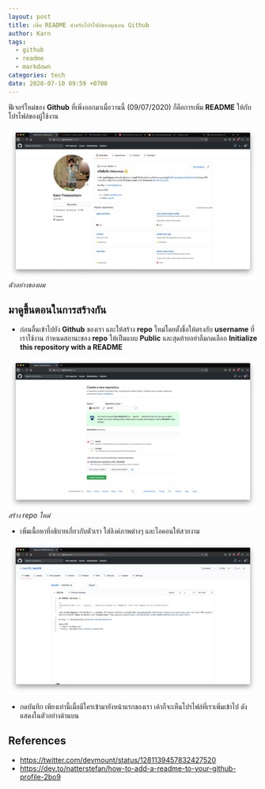 ```yaml
---
layout: post
title: เพิ่ม README สำหรับโปรไฟล์ของคุณบน Github
author: Karn
tags:
  - github
  - readme
  - markdown
categories: tech
date: 2020-07-10 09:59 +0700
---
```

ฟีเจอร์ใหม่ของ **Github** ที่เพิ่งออกมาเมื่อวานนี้ (09/07/2020) ก็คือการเพิ่ม **README** ให้กับโปรไฟล์ของผู้ใช้งาน

![My README](/assets/images/posts/2020/add-readme-to-github-profile/my_readme.png)
*ตัวอย่างของผม*

## มาดูขึ้นตอนในการสร้างกัน

- ก่อนอื่นเข้าไปยัง **Github** ของเรา และให้สร้าง **repo** ใหม่โดยตั้งชื่อให้ตรงกับ **username** ที่เราใช้งาน กำหนดสถานะของ **repo** ให้เป็นแบบ **Public** และสุดท้ายอย่าลืมกดเลือก **Initialize this repository with a README**

![Create New Repo](/assets/images/posts/2020/add-readme-to-github-profile/create_new_repo.png)
*สร้าง repo ใหม่*

- เพิ่มเนื้อหาที่อธิบายเกี่ยวกับตัวเรา ใส่ลิงค์ภาพต่างๆ และไอคอนให้สวยงาม

![Add Content](/assets/images/posts/2020/add-readme-to-github-profile/add_content.png)

- กดบันทึก เพียงเท่านี้เมื่อมีใครเข้ามายังหน้าแรกของเรา เค้าก็จะเห็นโปรไฟล์ที่เราเพิ่มเข้าไป ดังแสดงในตัวอย่างด้านบน

## References
- https://twitter.com/devmount/status/1281139457832427520
- https://dev.to/natterstefan/how-to-add-a-readme-to-your-github-profile-2bo9

